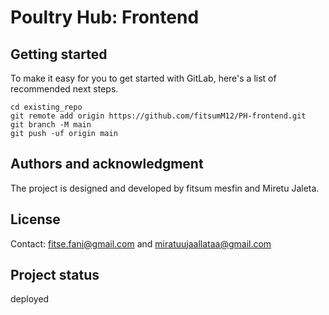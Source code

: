 # Poultry Hub: Frontend



## Getting started

To make it easy for you to get started with GitLab, here's a list of recommended next steps.

```
cd existing_repo
git remote add origin https://github.com/fitsumM12/PH-frontend.git
git branch -M main
git push -uf origin main
```

## Authors and acknowledgment
The project is designed and developed by fitsum mesfin and Miretu Jaleta.

## License
Contact: fitse.fani@gmail.com and miratuujaallataa@gmail.com

## Project status
deployed
